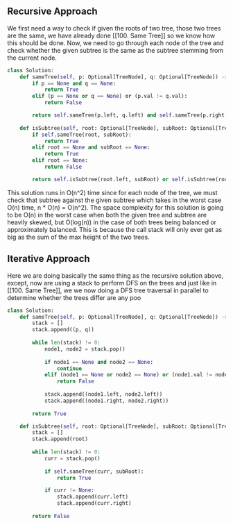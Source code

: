 ## Recursive Approach
We first need a way to check if given the roots of two tree, those two trees are the same, we have already done [[100. Same Tree]] so we know how this should be done. Now, we need to go through each node of the tree and check whether the given subtree is the same as the subtree stemming from the current node.
``` python
class Solution:
    def sameTree(self, p: Optional[TreeNode], q: Optional[TreeNode]) -> bool:
        if p == None and q == None:
            return True
        elif (p == None or q == None) or (p.val != q.val):
            return False

        return self.sameTree(p.left, q.left) and self.sameTree(p.right, q.right)
  
    def isSubtree(self, root: Optional[TreeNode], subRoot: Optional[TreeNode]) -> bool:
        if self.sameTree(root, subRoot):
            return True
        elif root == None and subRoot == None:
            return True
        elif root == None:
            return False

        return self.isSubtree(root.left, subRoot) or self.isSubtree(root.right, subRoot)
```
This solution runs in O(n^2) time since for each node of the tree, we must check that subtree against the given subtree which takes in the worst case O(n) time, n * O(n) = O(n^2). The space complexity for this solution is going to be O(n) in the worst case when both the given tree and subtree are heavily skewed, but O(log(n)) in the case of both trees being balanced or approximately balanced. This is because the call stack will only ever get as big as the sum of the max height of the two trees.
## Iterative Approach
Here we are doing basically the same thing as the recursive solution above, except, now are using a stack to perform DFS on the trees and just like in [[100. Same Tree]], we we now doing a DFS tree traversal in parallel to determine whether the trees differ are any poo
``` python
class Solution:
    def sameTree(self, p: Optional[TreeNode], q: Optional[TreeNode]) -> bool:
        stack = []
        stack.append((p, q))
  
        while len(stack) != 0:
            node1, node2 = stack.pop()
  
            if node1 == None and node2 == None:
                continue
            elif (node1 == None or node2 == None) or (node1.val != node2.val):
                return False
  
            stack.append((node1.left, node2.left))
            stack.append((node1.right, node2.right))
  
        return True

    def isSubtree(self, root: Optional[TreeNode], subRoot: Optional[TreeNode]) -> bool:
        stack = []
        stack.append(root)
  
        while len(stack) != 0:
            curr = stack.pop()
  
            if self.sameTree(curr, subRoot):
                return True

            if curr != None:
                stack.append(curr.left)
                stack.append(curr.right)
  
        return False
```
